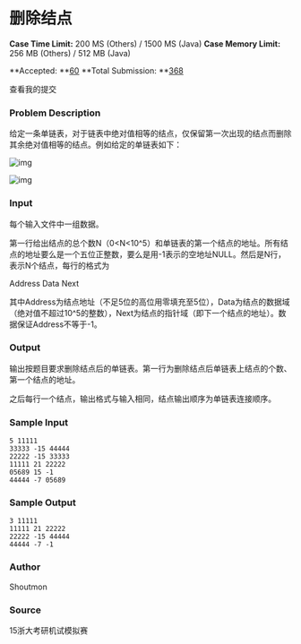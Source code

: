 # 删除结点

**Case Time Limit:** 200 MS (Others) / 1500 MS (Java)       **Case Memory Limit:** 256 MB (Others) / 512 MB (Java)

**Accepted: **[60](https://logn.me/status?pid=1003&status=Accepted)      **Total Submission: **[368](https://logn.me/status?pid=1003)

查看我的提交

### Problem Description

给定一条单链表，对于链表中绝对值相等的结点，仅保留第一次出现的结点而删除其余绝对值相等的结点。例如给定的单链表如下：

![img](https://logn.me/images/1003/8d3057656e0298198ee58a552dfb3a69)

![img](https://logn.me/images/1003/7ca0a97d2a1f6b1cc3ecc1048d262b7e)

### Input

每个输入文件中一组数据。

第一行给出结点的总个数N（0<N<10^5）和单链表的第一个结点的地址。所有结点的地址要么是一个五位正整数，要么是用-1表示的空地址NULL。然后是N行，表示N个结点，每行的格式为

Address Data Next

其中Address为结点地址（不足5位的高位用零填充至5位），Data为结点的数据域（绝对值不超过10^5的整数），Next为结点的指针域（即下一个结点的地址）。数据保证Address不等于-1。

### Output

输出按题目要求删除结点后的单链表。第一行为删除结点后单链表上结点的个数、第一个结点的地址。

之后每行一个结点，输出格式与输入相同，结点输出顺序为单链表连接顺序。

### Sample Input

```
5 11111
33333 -15 44444
22222 -15 33333
11111 21 22222
05689 15 -1
44444 -7 05689
```

### Sample Output

```
3 11111
11111 21 22222
22222 -15 44444
44444 -7 -1
```

### Author

Shoutmon

### Source

15浙大考研机试模拟赛